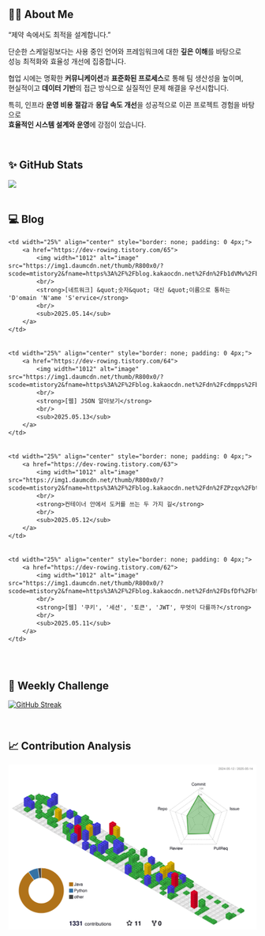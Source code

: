 ## 🙋‍♂️ About Me
“제약 속에서도 최적을 설계합니다.”

단순한 스케일링보다는 사용 중인 언어와 프레임워크에 대한 **깊은 이해**를 바탕으로  
성능 최적화와 효율성 개선에 집중합니다.

협업 시에는 명확한 **커뮤니케이션**과 **표준화된 프로세스**로 통해 팀 생산성을 높이며,  
현실적이고 **데이터 기반**의 접근 방식으로 실질적인 문제 해결을 우선시합니다.

특히, 인프라 **운영 비용 절감**과 **응답 속도 개선**을 성공적으로 이끈 프로젝트 경험을 바탕으로  
**효율적인 시스템 설계와 운영**에 강점이 있습니다.

<br/>

## ✨ GitHub Stats
<div>
	<img src="https://github-readme-stats.vercel.app/api?username=rowing0328&count_private=true"/>
</div>

<br/>

<!-- START_CUSTOM_SECTION -->
## 💻 Blog

<table style="border: none; border-collapse: collapse;">
<tr style='border: none;'>

    <td width="25%" align="center" style="border: none; padding: 0 4px;">
        <a href="https://dev-rowing.tistory.com/65">
            <img width="1012" alt="image" src="https://img1.daumcdn.net/thumb/R800x0/?scode=mtistory2&fname=https%3A%2F%2Fblog.kakaocdn.net%2Fdn%2Fb1dVMv%2FbtsNWeRgn8P%2FwT9rIU1W9k4qoBNTyDVZ8K%2Fimg.jpg">
            <br/>
            <strong>[네트워크] &quot;숫자&quot; 대신 &quot;이름으로 통하는 'D'omain 'N'ame 'S'ervice</strong>
            <br/>
            <sub>2025.05.14</sub>
        </a>
    </td>
    

    <td width="25%" align="center" style="border: none; padding: 0 4px;">
        <a href="https://dev-rowing.tistory.com/64">
            <img width="1012" alt="image" src="https://img1.daumcdn.net/thumb/R800x0/?scode=mtistory2&fname=https%3A%2F%2Fblog.kakaocdn.net%2Fdn%2Fcdmpps%2FbtsNUVYibFC%2FoKbhkL4XqAGmkT8tFZXd5K%2Fimg.png">
            <br/>
            <strong>[웹] JSON 알아보기</strong>
            <br/>
            <sub>2025.05.13</sub>
        </a>
    </td>
    

    <td width="25%" align="center" style="border: none; padding: 0 4px;">
        <a href="https://dev-rowing.tistory.com/63">
            <img width="1012" alt="image" src="https://img1.daumcdn.net/thumb/R800x0/?scode=mtistory2&fname=https%3A%2F%2Fblog.kakaocdn.net%2Fdn%2FZPzqx%2FbtsNUtGk3Rv%2FqkW9YZ4clBfyNLqbMuRJx0%2Fimg.png">
            <br/>
            <strong>컨테이너 안에서 도커를 쓰는 두 가지 길</strong>
            <br/>
            <sub>2025.05.12</sub>
        </a>
    </td>
    

    <td width="25%" align="center" style="border: none; padding: 0 4px;">
        <a href="https://dev-rowing.tistory.com/62">
            <img width="1012" alt="image" src="https://img1.daumcdn.net/thumb/R800x0/?scode=mtistory2&fname=https%3A%2F%2Fblog.kakaocdn.net%2Fdn%2FDsfDf%2FbtsNR5fhs3X%2F4k7Y0uAD6I0rB4ydiOZHT0%2Fimg.jpg">
            <br/>
            <strong>[웹] '쿠키', '세션', '토큰', 'JWT', 무엇이 다를까?</strong>
            <br/>
            <sub>2025.05.11</sub>
        </a>
    </td>
    
</tr>
</table>
<!-- END_CUSTOM_SECTION -->

<br/>

## 🏃 Weekly Challenge
[![GitHub Streak](https://streak-stats.demolab.com?user=rowing0328&theme=dark&mode=weekly)](https://git.io/streak-stats)

<br/>

## 📈 Contribution Analysis
![gitblock version](profile-3d-contrib/profile-gitblock.svg)
